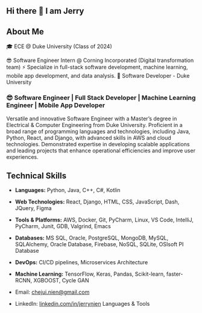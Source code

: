 ## Hi there 👋 I am Jerry

## About Me
🎓 ECE @ Duke University (Class of 2024)

😎 Software Engineer Intern @ Corning Incorporated (Digital transformation team)
⚡ Specialize in full-stack software development, machine learning, mobile app development, and data analysis.
🌱 Software Developer - Duke University

### 😎 Software Engineer | Full Stack Developer | Machine Learning Engineer | Mobile App Developer
Versatile and innovative Software Engineer with a Master’s degree in Electrical & Computer Engineering from Duke University. Proficient in a broad range of programming languages and technologies, including Java, Python, React, and Django, with advanced skills in AWS and cloud technologies. Demonstrated expertise in developing scalable applications and leading projects that enhance operational efficiencies and improve user experiences.

## Technical Skills
- **Languages:** Python, Java, C++, C#, Kotlin
- **Web Technologies:** React, Django, HTML, CSS, JavaScript, Dash, JQuery, Figma
- **Tools & Platforms:** AWS, Docker, Git, PyCharm, Linux, VS Code, IntelliJ, PyCharm, Junit, GDB, Valgrind, Emacs
- **Databases:** MS SQL, Oracle, PostgreSQL, MongoDB, MySQL, SQLAlchemy, Oracle Database, Firebase, NoSQL, SQLite, OSIsoft PI Database
- **DevOps:** CI/CD pipelines, Microservices Architecture
- **Machine Learning:** TensorFlow, Keras, Pandas, Scikit-learn, faster-RCNN, XGBOOST, Cycle GAN



- Email: [chejui.nien@gmail.com](mailto:chejui.nien@gmail.com)
- LinkedIn: [linkedin.com/in/jerrynien](https://www.linkedin.com/in/jerrynien)
Languages & Tools
               

<!--
**jerrymit/jerrymit** is a ✨ _special_ ✨ repository because its `README.md` (this file) appears on your GitHub profile.

Here are some ideas to get you started:

- 🔭 I’m currently working on ...
- 🌱 I’m currently learning ...
- 👯 I’m looking to collaborate on ...
- 🤔 I’m looking for help with ...
- 💬 Ask me about ...
- 📫 How to reach me: ...
- 😄 Pronouns: ...
- ⚡ Fun fact: ...
-->
